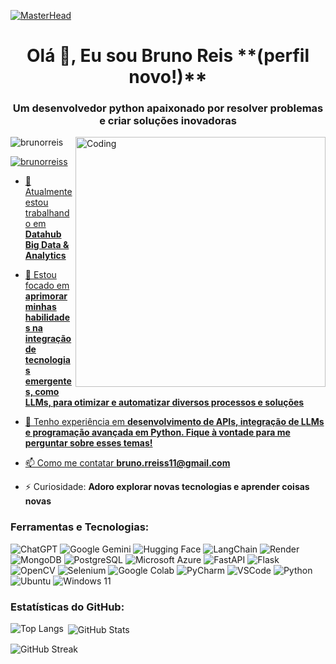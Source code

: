 [![MasterHead](https://firebasestorage.googleapis.com/v0/b/flexi-coding.appspot.com/o/dempgi7-520f8d5f-63d4-4453-8822-dbc149ae27f8.gif?alt=media&token=91c0c7b2-93c3-4029-b011-1a8703c5730d)](https://rishavchanda.io)
<h1 align="center">Olá 👋, Eu sou Bruno Reis **(perfil novo!)**</h1>
<h3 align="center">Um desenvolvedor python apaixonado por resolver problemas e criar soluções inovadoras</h3>
<img align="right" alt="Coding" width="400" src="https://cdn.dribbble.com/users/1162077/screenshots/3848914/programmer.gif">


<p align="left"> <img src="https://komarev.com/ghpvc/?username=brunorreis&label=Profile%20views&color=0e75b6&style=flat" alt="brunorreis" /> </p>

<p align="left"> <a href="https://www.linkedin.com/in/brunrreis/" target="blank"><img src="https://img.shields.io/badge/LinkedIn-0077B5?style=for-the-badge&logo=linkedin&logoColor=white" alt="brunorreiss"  </p>

- 🔭 Atualmente estou trabalhando em **Datahub Big Data & Analytics**

- 🌱  Estou focado em **aprimorar minhas habilidades na integração de tecnologias emergentes, como LLMs, para otimizar e automatizar diversos processos e soluções**

- 💬 Tenho experiência em **desenvolvimento de APIs, integração de LLMs e programação avançada em Python. Fique à vontade para me perguntar sobre esses temas!**

- 📫 Como me contatar **bruno.rreiss11@gmail.com**

- ⚡ Curiosidade: **Adoro explorar novas tecnologias e aprender coisas novas**

<h3 align="left">Ferramentas e Tecnologias:</h3> <p align="left"> <img src="https://img.shields.io/badge/ChatGPT-74aa9c?style=for-the-badge&logo=openai&logoColor=white" alt="ChatGPT" /> <img src="https://img.shields.io/badge/Google%20Gemini-8E75B2?style=for-the-badge&logo=googlegemini&logoColor=white" alt="Google Gemini" /> <img src="https://img.shields.io/badge/-HuggingFace-FDEE21?style=for-the-badge&logo=HuggingFace&logoColor=black" alt="Hugging Face" /> <img src="https://img.shields.io/badge/langchain-1C3C3C?style=for-the-badge&logo=langchain&logoColor=white" alt="LangChain" /> <img src="https://img.shields.io/badge/Render-46E3B7?style=for-the-badge&logo=render&logoColor=white" alt="Render" /> <img src="https://img.shields.io/badge/MongoDB-4EA94B?style=for-the-badge&logo=mongodb&logoColor=white" alt="MongoDB" /> <img src="https://img.shields.io/badge/PostgreSQL-316192?style=for-the-badge&logo=postgresql&logoColor=white" alt="PostgreSQL" /> <img src="https://img.shields.io/badge/microsoft%20azure-0089D6?style=for-the-badge&logo=microsoft-azure&logoColor=white" alt="Microsoft Azure" /> <img src="https://img.shields.io/badge/fastapi-109989?style=for-the-badge&logo=FASTAPI&logoColor=white" alt="FastAPI" /> <img src="https://img.shields.io/badge/Flask-000000?style=for-the-badge&logo=flask&logoColor=white" alt="Flask" /> <img src="https://img.shields.io/badge/OpenCV-27338e?style=for-the-badge&logo=OpenCV&logoColor=white" alt="OpenCV" /> <img src="https://img.shields.io/badge/Selenium-43B02A?style=for-the-badge&logo=Selenium&logoColor=white" alt="Selenium" /> <img src="https://img.shields.io/badge/Colab-F9AB00?style=for-the-badge&logo=googlecolab&color=525252" alt="Google Colab" /> <img src="https://img.shields.io/badge/PyCharm-000000.svg?&style=for-the-badge&logo=PyCharm&logoColor=white" alt="PyCharm" /> <img src="https://img.shields.io/badge/VSCode-0078D4?style=for-the-badge&logo=visual%20studio%20code&logoColor=white" alt="VSCode" /> <img src="https://img.shields.io/badge/Python-FFD43B?style=for-the-badge&logo=python&logoColor=blue" alt="Python" /> <img src="https://img.shields.io/badge/Ubuntu-E95420?style=for-the-badge&logo=ubuntu&logoColor=white" alt="Ubuntu" /> <img src="https://img.shields.io/badge/Windows_11-0078d4?style=for-the-badge&logo=windows-11&logoColor=white" alt="Windows 11" /> </p>


<h3 align="left">Estatísticas do GitHub:</h3> <p> <img align="left" src="https://github-readme-stats.vercel.app/api/top-langs?username=reissbruno&show_icons=true&locale=en&layout=compact&theme=tokyonight" alt="Top Langs" /> </p> <p>&nbsp;<img align="center" src="https://github-readme-stats.vercel.app/api?username=reissbruno&show_icons=true&locale=en&theme=tokyonight" alt="GitHub Stats" /></p> <p><img align="center" src="https://github-readme-streak-stats.herokuapp.com/?user=reissbruno&&theme=tokyonight" alt="GitHub Streak" /></p>
